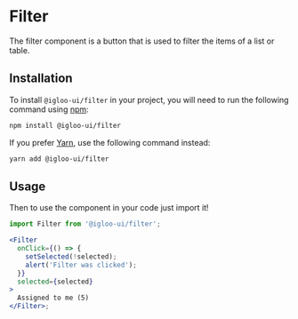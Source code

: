 # Filter

The filter component is a button that is used to filter the items of a list or table.

<Example />
<ReferenceLinks />

## Installation

To install `@igloo-ui/filter` in your project, you will need to run the following command using [npm](https://www.npmjs.com/):

```bash
npm install @igloo-ui/filter
```

If you prefer [Yarn](https://classic.yarnpkg.com/en/), use the following command instead:

```bash
yarn add @igloo-ui/filter
```

## Usage

Then to use the component in your code just import it!

```jsx
import Filter from '@igloo-ui/filter';

<Filter
  onClick={() => {
    setSelected(!selected);
    alert('Filter was clicked');
  }}
  selected={selected}
>
  Assigned to me (5)
</Filter>;
```
